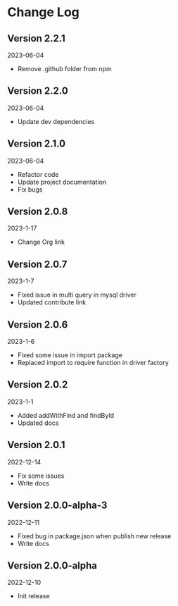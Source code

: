 Change Log
==========

## Version 2.2.1

2023-06-04

* Remove .github folder from npm

## Version 2.2.0

2023-06-04

* Update dev dependencies

## Version 2.1.0

2023-06-04

* Refactor code
* Update project documentation
* Fix bugs

## Version 2.0.8

2023-1-17

* Change Org link

## Version 2.0.7

2023-1-7

* Fixed issue in multi query in mysql driver 
* Updated contribute link

## Version 2.0.6

2023-1-6

* Fixed some issue in import package
* Replaced import to require function in driver factory

## Version 2.0.2

2023-1-1

* Added addWithFind and findById
* Updated docs

## Version 2.0.1

2022-12-14

* Fix some issues
* Write docs

## Version 2.0.0-alpha-3

2022-12-11

* Fixed bug in package.json when publish new release
* Write docs

## Version 2.0.0-alpha

2022-12-10

* Init release
